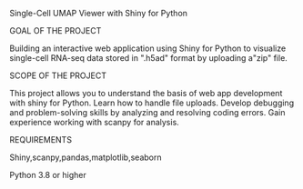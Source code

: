 Single-Cell UMAP Viewer with Shiny for Python 
 
GOAL OF THE PROJECT 
 
Building an interactive web application using Shiny for Python to visualize single-cell RNA-seq data stored in ".h5ad" format by uploading a"zip" file.

SCOPE OF THE PROJECT

This project allows you to understand the basis of web app development with shiny for Python.
Learn how to handle file uploads.
Develop debugging and problem-solving skills by analyzing and resolving coding errors.
Gain experience working with scanpy for analysis.

REQUIREMENTS

Shiny,scanpy,pandas,matplotlib,seaborn

Python 3.8 or higher
